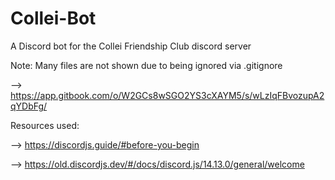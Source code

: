 # Collei-Bot
A Discord bot for the Collei Friendship Club discord server

Note: Many files are not shown due to being ignored via .gitignore

--> https://app.gitbook.com/o/W2GCs8wSGO2YS3cXAYM5/s/wLzIqFBvozupA2qYDbFg/

Resources used:

--> https://discordjs.guide/#before-you-begin

--> https://old.discordjs.dev/#/docs/discord.js/14.13.0/general/welcome
